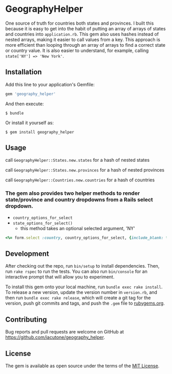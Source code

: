 # GeographyHelper

One source of truth for countries both states and provinces. I built this because it is easy to get into the habit of putting an array of arrays of states and countries into `application.rb`. This gem also uses hashes instead of nested arrays, making it easier to call values from a key. This approach is more efficient than looping through an array of arrays to find a correct state or country value. It is also easier to understand, for example, calling `state['NY'] => 'New York'`.

## Installation

Add this line to your application's Gemfile:

```ruby
gem 'geography_helper'
```

And then execute:

    $ bundle

Or install it yourself as:

    $ gem install geography_helper

## Usage

call `GeographyHelper::States.new.states` for a hash of nested states

call `GeographyHelper::States.new.provinces` for a hash of nested provinces

call `GeographyHelper::Countries.new.countries` for a hash of countries

### The gem also provides two helper methods to render state/province and country dropdowns from a Rails select dropdown.

* `country_options_for_select`
* `state_options_for_select()` 
  - this method takes an optional selected argument, 'NY' 

``` ruby example.html.erb
<%= form.select :country, country_options_for_select, {include_blank: true} %>
```

## Development

After checking out the repo, run `bin/setup` to install dependencies. Then, run `rake rspec` to run the tests. You can also run `bin/console` for an interactive prompt that will allow you to experiment.

To install this gem onto your local machine, run `bundle exec rake install`. To release a new version, update the version number in `version.rb`, and then run `bundle exec rake release`, which will create a git tag for the version, push git commits and tags, and push the `.gem` file to [rubygems.org](https://rubygems.org).

## Contributing

Bug reports and pull requests are welcome on GitHub at https://github.com/iacutone/geography_helper.


## License

The gem is available as open source under the terms of the [MIT License](http://opensource.org/licenses/MIT).

